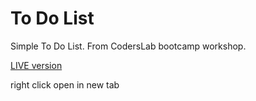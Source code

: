 # To Do List

Simple To Do List. From CodersLab bootcamp workshop.

<a href="http://www.lechcirmirakis.pl/JS%20-%20Workshops/6_ToDoList/" target="blank">LIVE version</a>

right click open in new tab

